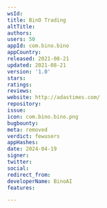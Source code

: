 ```yaml
---
wsId: 
title: BinO Trading
altTitle: 
authors: 
users: 50
appId: com.bino.bino
appCountry: 
released: 2021-08-21
updated: 2021-08-21
version: '1.0'
stars: 
ratings: 
reviews: 
website: http://adastimes.com/
repository: 
issue: 
icon: com.bino.bino.png
bugbounty: 
meta: removed
verdict: fewusers
appHashes: 
date: 2024-04-19
signer: 
twitter: 
social: 
redirect_from: 
developerName: BinoAI
features: 

---
```


